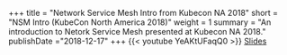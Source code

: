 +++
title = "Network Service Mesh Intro from Kubecon NA 2018"
short = "NSM Intro (KubeCon North America 2018)"
weight = 1
summary = "An introduction to Netork Service Mesh presented at Kubecon NA 2018."
publishDate ="2018-12-17"
+++
{{< youtube YeAKtUFaqQ0 >}}
[Slides](https://docs.google.com/presentation/d/1Vzmhv5vc10NyAa08ny-CCbveo0_fWkDckbkCD_N0fPg/edit)


